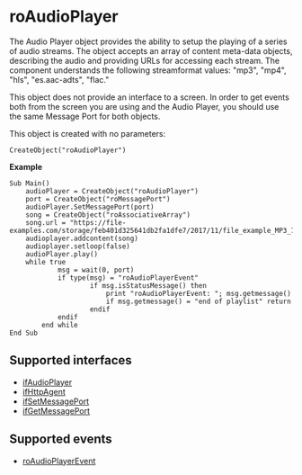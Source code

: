 roAudioPlayer
=============

The Audio Player object provides the ability to setup the playing of a series of audio streams. The object accepts an array of content meta-data objects, describing the audio and providing URLs for accessing each stream. The component understands the following streamformat values: "mp3", "mp4", "hls", "es.aac-adts", "flac."

This object does not provide an interface to a screen. In order to get events both from the screen you are using and the Audio Player, you should use the same Message Port for both objects.

This object is created with no parameters:

`CreateObject("roAudioPlayer")`

**Example**

    Sub Main()
        audioPlayer = CreateObject("roAudioPlayer")
        port = CreateObject("roMessagePort")
        audioPlayer.SetMessagePort(port)
        song = CreateObject("roAssociativeArray")
        song.url = "https://file-examples.com/storage/feb401d325641db2fa1dfe7/2017/11/file_example_MP3_700KB.mp3"
        audioplayer.addcontent(song)
        audioplayer.setloop(false)
        audioPlayer.play()
        while true
                msg = wait(0, port)
                if type(msg) = "roAudioPlayerEvent"
                        if msg.isStatusMessage() then
                            print "roAudioPlayerEvent: "; msg.getmessage()
                            if msg.getmessage() = "end of playlist" return
                        endif
                endif
            end while
    End Sub
    

Supported interfaces
--------------------

*   [ifAudioPlayer](/docs/references/brightscript/interfaces/ifaudioplayer.md "ifAudioPlayer")
*   [ifHttpAgent](/docs/references/brightscript/interfaces/ifhttpagent.md "ifHttpAgent")
*   [ifSetMessagePort](/docs/references/brightscript/interfaces/ifsetmessageport.md "ifSetMessagePort")
*   [ifGetMessagePort](/docs/references/brightscript/interfaces/ifgetmessageport.md "ifGetMessagePort")

Supported events
----------------

*   [roAudioPlayerEvent](/docs/references/brightscript/events/roaudioplayerevent.md "roAudioPlayerEvent")